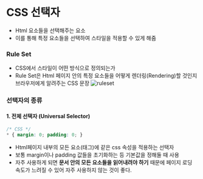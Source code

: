# CSS 선택자
* Html 요소들을 선택해주는 요소
* 이를 통해 특정 요소들을 선택하여 스타일을 적용할 수 있게 해줌
### Rule Set
* CSS에서 스타일이 어떤 방식으로 정의되는가
* Rule Set은 Html 페이지 안의 특정 요소들을 어떻게 렌더링(Rendering)할 것인지 브라우저에게 알려주는 CSS 문장
![ruleset](https://img1.daumcdn.net/thumb/R1280x0/?scode=mtistory2&fname=http%3A%2F%2Fcfile26.uf.tistory.com%2Fimage%2F230B463D58BE6E120B927B)
### 선택자의 종류
#### 1. 전체 선택자 (Universal Selector)
```css
/* CSS */
* { margin: 0; padding: 0; }
```
* Html페이지 내부의 모든 요소(태그)에 같은 css 속성을 적용하는 선택자
* 보통 margin이나 padding 값들을 초기화하는 등 기본값을 정해둘 때 사용
* 자주 사용하게 되면 **문서 안의 모든 요소들을 읽어내려야 하기** 때문에 페이지 로딩 속도가 느려질 수 있어 자주 사용하지 않는 것이 좋다.

